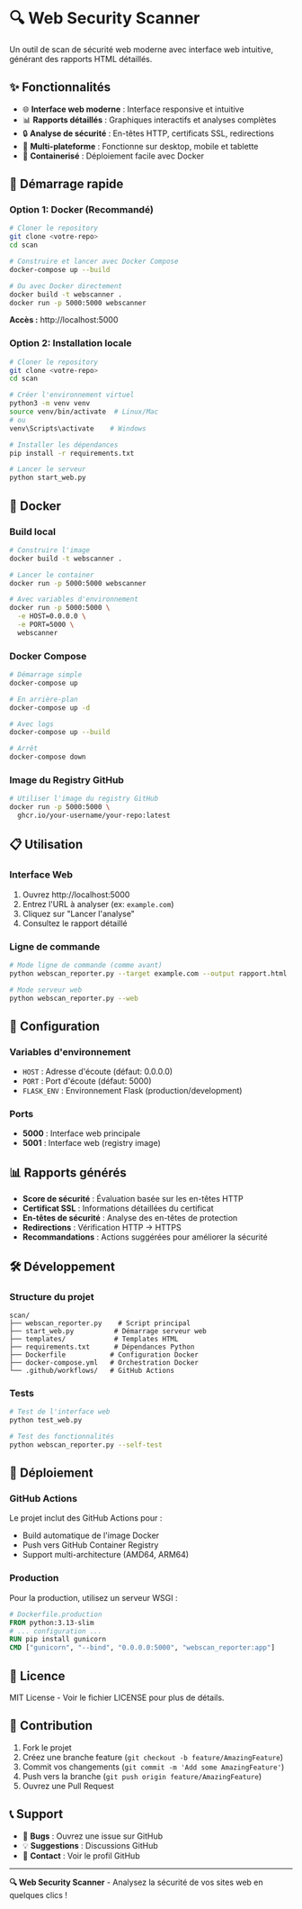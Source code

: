 # 🔍 Web Security Scanner

Un outil de scan de sécurité web moderne avec interface web intuitive, générant des rapports HTML détaillés.

## ✨ Fonctionnalités

- 🌐 **Interface web moderne** : Interface responsive et intuitive
- 📊 **Rapports détaillés** : Graphiques interactifs et analyses complètes
- 🔒 **Analyse de sécurité** : En-têtes HTTP, certificats SSL, redirections
- 📱 **Multi-plateforme** : Fonctionne sur desktop, mobile et tablette
- 🐳 **Containerisé** : Déploiement facile avec Docker

## 🚀 Démarrage rapide

### Option 1: Docker (Recommandé)

```bash
# Cloner le repository
git clone <votre-repo>
cd scan

# Construire et lancer avec Docker Compose
docker-compose up --build

# Ou avec Docker directement
docker build -t webscanner .
docker run -p 5000:5000 webscanner
```

**Accès :** http://localhost:5000

### Option 2: Installation locale

```bash
# Cloner le repository
git clone <votre-repo>
cd scan

# Créer l'environnement virtuel
python3 -m venv venv
source venv/bin/activate  # Linux/Mac
# ou
venv\Scripts\activate    # Windows

# Installer les dépendances
pip install -r requirements.txt

# Lancer le serveur
python start_web.py
```

## 🐳 Docker

### Build local

```bash
# Construire l'image
docker build -t webscanner .

# Lancer le container
docker run -p 5000:5000 webscanner

# Avec variables d'environnement
docker run -p 5000:5000 \
  -e HOST=0.0.0.0 \
  -e PORT=5000 \
  webscanner
```

### Docker Compose

```bash
# Démarrage simple
docker-compose up

# En arrière-plan
docker-compose up -d

# Avec logs
docker-compose up --build

# Arrêt
docker-compose down
```

### Image du Registry GitHub

```bash
# Utiliser l'image du registry GitHub
docker run -p 5000:5000 \
  ghcr.io/your-username/your-repo:latest
```

## 📋 Utilisation

### Interface Web

1. Ouvrez http://localhost:5000
2. Entrez l'URL à analyser (ex: `example.com`)
3. Cliquez sur "Lancer l'analyse"
4. Consultez le rapport détaillé

### Ligne de commande

```bash
# Mode ligne de commande (comme avant)
python webscan_reporter.py --target example.com --output rapport.html

# Mode serveur web
python webscan_reporter.py --web
```

## 🔧 Configuration

### Variables d'environnement

- `HOST` : Adresse d'écoute (défaut: 0.0.0.0)
- `PORT` : Port d'écoute (défaut: 5000)
- `FLASK_ENV` : Environnement Flask (production/development)

### Ports

- **5000** : Interface web principale
- **5001** : Interface web (registry image)

## 📊 Rapports générés

- **Score de sécurité** : Évaluation basée sur les en-têtes HTTP
- **Certificat SSL** : Informations détaillées du certificat
- **En-têtes de sécurité** : Analyse des en-têtes de protection
- **Redirections** : Vérification HTTP → HTTPS
- **Recommandations** : Actions suggérées pour améliorer la sécurité

## 🛠️ Développement

### Structure du projet

```
scan/
├── webscan_reporter.py    # Script principal
├── start_web.py          # Démarrage serveur web
├── templates/            # Templates HTML
├── requirements.txt      # Dépendances Python
├── Dockerfile           # Configuration Docker
├── docker-compose.yml   # Orchestration Docker
└── .github/workflows/   # GitHub Actions
```

### Tests

```bash
# Test de l'interface web
python test_web.py

# Test des fonctionnalités
python webscan_reporter.py --self-test
```

## 🚀 Déploiement

### GitHub Actions

Le projet inclut des GitHub Actions pour :
- Build automatique de l'image Docker
- Push vers GitHub Container Registry
- Support multi-architecture (AMD64, ARM64)

### Production

Pour la production, utilisez un serveur WSGI :

```dockerfile
# Dockerfile.production
FROM python:3.13-slim
# ... configuration ...
RUN pip install gunicorn
CMD ["gunicorn", "--bind", "0.0.0.0:5000", "webscan_reporter:app"]
```

## 📄 Licence

MIT License - Voir le fichier LICENSE pour plus de détails.

## 🤝 Contribution

1. Fork le projet
2. Créez une branche feature (`git checkout -b feature/AmazingFeature`)
3. Commit vos changements (`git commit -m 'Add some AmazingFeature'`)
4. Push vers la branche (`git push origin feature/AmazingFeature`)
5. Ouvrez une Pull Request

## 📞 Support

- 🐛 **Bugs** : Ouvrez une issue sur GitHub
- 💡 **Suggestions** : Discussions GitHub
- 📧 **Contact** : Voir le profil GitHub

---

**🔍 Web Security Scanner** - Analysez la sécurité de vos sites web en quelques clics !
